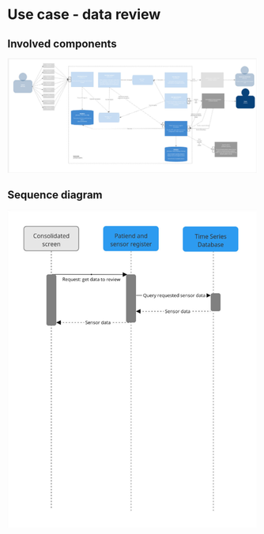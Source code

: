 # Use case - data review

## Involved components
![US3_4.jpg](images%2FUS3_4.jpg)

## Sequence diagram
![data_review_sequence.jpg](images%2Fdata_review_sequence.jpg)